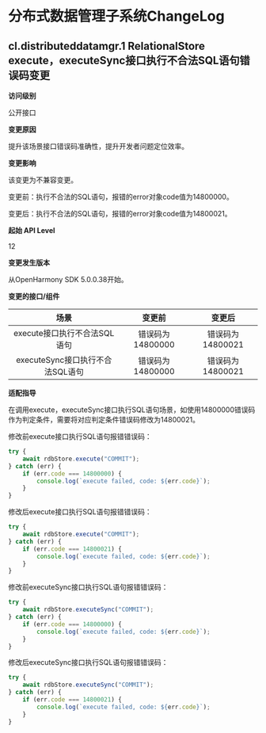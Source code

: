 # 分布式数据管理子系统ChangeLog

## cl.distributeddatamgr.1 RelationalStore execute，executeSync接口执行不合法SQL语句错误码变更

**访问级别**

公开接口

**变更原因**

提升该场景接口错误码准确性，提升开发者问题定位效率。

**变更影响**

该变更为不兼容变更。

变更前：执行不合法的SQL语句，报错的error对象code值为14800000。

变更后：执行不合法的SQL语句，报错的error对象code值为14800021。

**起始 API Level**

12

**变更发生版本**

从OpenHarmony SDK 5.0.0.38开始。

**变更的接口/组件**

|               场景               |      变更前      |      变更后      |
| :------------------------------: | :--------------: | :--------------: |
|   execute接口执行不合法SQL语句   | 错误码为14800000 | 错误码为14800021 |
| executeSync接口执行不合法SQL语句 | 错误码为14800000 | 错误码为14800021 |

**适配指导**

在调用execute，executeSync接口执行SQL语句场景，如使用14800000错误码作为判定条件，需要将对应判定条件错误码修改为14800021。

修改前execute接口执行SQL语句报错错误码：

```ts
try {
    await rdbStore.execute("COMMIT");
} catch (err) {
    if (err.code === 14800000) {
        console.log(`execute failed, code: ${err.code}`);
    }
}
```

修改后execute接口执行SQL语句报错错误码：

```ts
try {
    await rdbStore.execute("COMMIT");
} catch (err) {
    if (err.code === 14800021) {
        console.log(`execute failed, code: ${err.code}`);
    }
}
```

修改前executeSync接口执行SQL语句报错错误码：

```ts
try {
    await rdbStore.executeSync("COMMIT");
} catch (err) {
    if (err.code === 14800000) {
        console.log(`execute failed, code: ${err.code}`);
    }
}
```

修改后executeSync接口执行SQL语句报错错误码：

```ts
try {
    await rdbStore.executeSync("COMMIT");
} catch (err) {
    if (err.code === 14800021) {
        console.log(`execute failed, code: ${err.code}`);
    }
}
```

